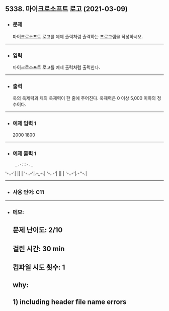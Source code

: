 ## 5338. 마이크로소프트 로고 (2021-03-09)

- ### 문제

  마이크로소프트 로고를 예제 출력처럼 출력하는 프로그램을 작성하시오.
  
---


- ### 입력
  
  마이크로소프트 로고를 예제 출력처럼 출력한다.


---

- ### 출력

  욱의 욱제력과 제의 욱제력이 한 줄에 주어진다. 욱제력은 0 이상 5,000 이하의 정수이다.

---
 
- ### 예제 입력 1 

  2000 1800

---

- ### 예제 출력 1 

       _.-;;-._
'-..-'|   ||   |
'-..-'|_.-;;-._|
'-..-'|   ||   |
'-..-'|_.-''-._|
  
---

- ### 사용 언어: C11

---

- ### 메모:

  ## 문제 난이도: 2/10
  ## 걸린 시간: 30 min
  ## 컴파일 시도 횟수: 1
  ## why:
  ## 1) including header file name errors